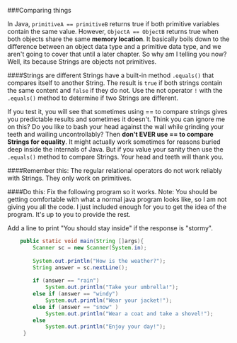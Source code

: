 <!--djw:done-->
<!--todo: add ace tags -->
###Comparing things

In Java, ```primitiveA == primitiveB``` returns true if both primitive variables contain the same value. However, ```ObjectA == ObjectB``` returns true when both objects share the same **memory location**. It basically boils down to the difference between an object data type and a primitive data type, and we aren't going to cover that until a later chapter. So why am I telling you now? Well, its because Strings are objects not primitives.

####Strings are different
Strings have a built-in method ```.equals()``` that compares itself to another String. The result is ```true``` if both strings contain the same content and ```false``` if they do not. Use the not operator ```!``` with the ```.equals()``` method to determine if two Strings are different.

If you test it, you will see that sometimes using == to compare strings gives you predictable results and sometimes it doesn't. Think you can ignore me on this? Do you like to bash your head against the wall while grinding your teeth and wailing uncontrollably? Then **don't EVER use == to compare Strings for equality**. It might actually work sometimes for reasons buried deep inside the internals of Java. But if you value your sanity then use the ```.equals()``` method to compare Strings. Your head and teeth will thank you.

####Remember this:
The regular relational operators do not work reliably with Strings. They only work on primitives.

####Do this:
Fix the following program so it works. Note: You should be getting comfortable with what a normal java program looks like, so I am not giving you all the code. I just included enough for you to get the idea of the program. It's up to you to provide the rest.

Add a line to print "You should stay inside" if the response is "stormy".

```java
    public static void main(String []args){
        Scanner sc = new Scanner(System.in);
        
        System.out.println("How is the weather?");
        String answer = sc.nextLine();
        
        if (answer == "rain")
            System.out.println("Take your umbrella!");
        else if (answer == "windy")
            System.out.println("Wear your jacket!");
        else if (answer == "snow" )
            System.out.println("Wear a coat and take a shovel!");
        else
            System.out.println("Enjoy your day!");
     }
```





